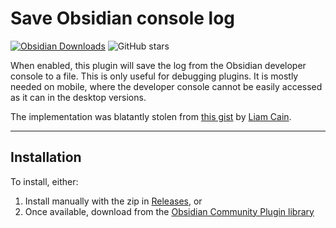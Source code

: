 # Save Obsidian console log

[![Obsidian Downloads](https://img.shields.io/badge/dynamic/json?color=7e6ad6&labelColor=34208c&label=Obsidian%20Downloads&query=$['obsidian-save-console-log'].downloads&url=https://raw.githubusercontent.com/obsidianmd/obsidian-releases/master/community-plugin-stats.json&)](obsidian://show-plugin?id=obsidian-save-console-log) ![GitHub stars](https://img.shields.io/github/stars/zlovatt/obsidian-save-console-log?style=flat)

When enabled, this plugin will save the log from the Obsidian developer console to a file. This is only useful for debugging plugins. It is mostly needed on mobile, where the developer console cannot be easily accessed as it can in the desktop versions.

The implementation was blatantly stolen from [this gist](https://gist.github.com/liamcain/3f21f1ee820cb30f18050d2f3ad85f3f) by [Liam Cain](https://github.com/liamcain).

---

## Installation

To install, either:

1. Install manually with the zip in [Releases](http://github.com/zlovatt/obsidian-save-console-log/releases), or
2. Once available, download from the [Obsidian Community Plugin library](obsidian://show-plugin?id=obsidian-save-console-log)
